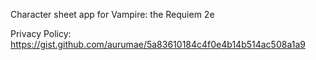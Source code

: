 Character sheet app for Vampire: the Requiem 2e

Privacy Policy: https://gist.github.com/aurumae/5a83610184c4f0e4b14b514ac508a1a9
